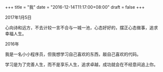 +++
title = "我"
date = "2016-12-14T11:17:00+08:00"
draft = false
+++



2017年1月5日

心向诗和远方，不去计较一言不合与一城一池，心态好好的，摆正心态做事，追求幸福人生。





2016年

我是一名小小程序员，但我想学习自己喜欢的东西，敲自己喜欢的代码。  


学习是为了完善人生，而不是享乐人生，追求卓越，成功就会在不经意间追上你。
